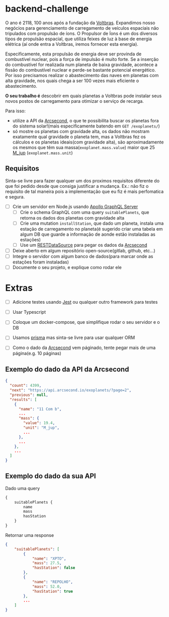 # backend-challenge

O ano é 2118, 100 anos após a fundação da [Voltbras]. Expandimos nosso negócios para gerenciamento de carregamento de veículos espaciais não tripulados com propulsão de íons.
O Propulsor de Íons é um dos diversos tipos de propulsão espacial, que utiliza feixes de luz à base de energia elétrica (aí onde entra a Voltbras, iremos fornecer esta energia).

Especificamente, esta propulsão de energia deve ser provinda de combustível nuclear, pois a força de impulsão é muito forte.
Se a inserção do combustível for realizada num planeta de baixa gravidade, acontece a fissão do combustível nuclear e perde-se bastante potencial energético.
Por isso precisamos realizar o abastecimento das naves em planetas com alta gravidade, nos quais chega a ser 100 vezes mais eficiente o abastecimento.

**O seu trabalho é** descobrir em quais planetas a Voltbras pode instalar seus novos postos de carregamento para otimizar o serviço de recarga.

Para isso:
- utilize a API da [Arcsecond], o que te possibilita buscar os planetas fora do sistema solar!(mais especificamente batendo em `GET /exoplanets/`)
- só mostre os planetas com gravidade alta, os dados não mostram exatamente qual gravidade o planeta tem, mas a Voltbras fez os cálculos e os planetas ideais(com gravidade alta),
são aproximadamente os mesmos que têm sua massa(`exoplanet.mass.value`) maior que 25 [M_jup] (`exoplanet.mass.unit`)

## Requisitos
Sinta-se livre para fazer qualquer um dos proximos requisitos diferente do que foi pedido desde que consiga justificar a mudança. Ex.: não fiz o requisito de tal maneira pois a implementação que eu fiz é mais perfomatica e segura.
- [ ] Crie um servidor em Node.js usando [Apollo GraphQL Server](https://www.apollographql.com/docs/apollo-server/)
    - [ ] Crie o schema GraphQL com uma query `suitablePlanets`, que retorna os dados dos planetas com gravidade alta
    - [ ] Crie uma mutation `installStation`, que dado um planeta, instala uma estação de carregamento no planeta(é sugerido criar uma tabela em algum DB que guarde a informação de aonde estão instaladas as estações)
    - [ ] Use um [RESTDataSource](https://www.apollographql.com/docs/apollo-server/data/data-sources/) para pegar os dados da [Arcsecond]
- [ ] Deixe aberto em algum repositório open-source(gitlab, github, etc...)
- [ ] Integre o servidor com algum banco de dados(para marcar onde as estações foram instaladas)
- [ ] Documente o seu projeto, e explique como rodar ele
# Extras
- [ ] Adicione testes usando [Jest] ou qualquer outro framework para testes
- [ ] Usar Typescript
- [ ] Coloque um docker-compose, que simplifique rodar o seu servidor e o DB
- [ ] Usamos [prisma](prisma.io) mas sinta-se livre para usar qualquer ORM
- [ ] Como o dado da [Arcsecond] vem páginado, tente pegar mais de uma página(e.g. 10 páginas)


## Exemplo do dado da API da Arcsecond
```json
{
  "count": 4399,
  "next": "https://api.arcsecond.io/exoplanets/?page=2",
  "previous": null,
  "results": [
    {
      "name": "11 Com b",
      ...
      "mass": {
        "value": 19.4,
        "unit": "M_jup",
        ...
      },
      ...
    },
    ...
  ]
}
```

## Exemplo do dado da sua API

Dado uma query
```graphql
{
    suitablePlanets {
        name
        mass
        hasStation
    }
}
```
Retornar uma response

```json
{
    "suitablePlanets": [
        {
            "name": "XPTO",
            "mass": 27.5,
            "hasStation": false
        },
        {
            "name": "REPOLHO",
            "mass": 52.0,
            "hasStation": true
        },
        ...
    ]
}
```


[Jest]: https://jest-everywhere.now.sh/
[Voltbras]: https://voltbras.com.br
[M_jup]: https://en.wikipedia.org/wiki/Jupiter_mass
[Arcsecond]: https://api.arcsecond.io/swagger/

